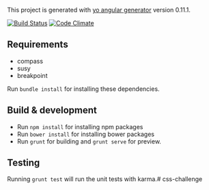 This project is generated with [yo angular generator](https://github.com/yeoman/generator-angular)
version 0.11.1.

[![Build Status](https://travis-ci.org/JeroenKnoops/css-challenge.svg?branch=master)](https://travis-ci.org/JeroenKnoops/css-challenge)
[![Code Climate](https://codeclimate.com/github/JeroenKnoops/css-challenge/badges/gpa.svg)](https://codeclimate.com/github/JeroenKnoops/css-challenge)

## Requirements

* compass
* susy
* breakpoint

Run `bundle install` for installing these dependencies.

## Build & development

* Run `npm install` for installing npm packages
* Run `bower install` for installing bower packages
* Run `grunt` for building and `grunt serve` for preview.

## Testing

Running `grunt test` will run the unit tests with karma.# css-challenge
